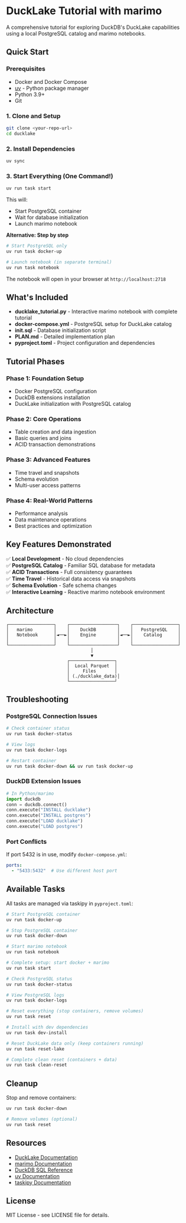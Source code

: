 # DuckLake Tutorial with marimo

A comprehensive tutorial for exploring DuckDB's DuckLake capabilities using a local PostgreSQL catalog and marimo notebooks.

## Quick Start

### Prerequisites
- Docker and Docker Compose
- [uv](https://docs.astral.sh/uv/) - Python package manager
- Python 3.9+
- Git

### 1. Clone and Setup
```bash
git clone <your-repo-url>
cd ducklake
```

### 2. Install Dependencies
```bash
uv sync
```

### 3. Start Everything (One Command!)
```bash
uv run task start
```

This will:
- Start PostgreSQL container
- Wait for database initialization  
- Launch marimo notebook

**Alternative: Step by step**
```bash
# Start PostgreSQL only
uv run task docker-up

# Launch notebook (in separate terminal)
uv run task notebook
```

The notebook will open in your browser at `http://localhost:2718`

## What's Included

- **ducklake_tutorial.py** - Interactive marimo notebook with complete tutorial
- **docker-compose.yml** - PostgreSQL setup for DuckLake catalog
- **init.sql** - Database initialization script
- **PLAN.md** - Detailed implementation plan
- **pyproject.toml** - Project configuration and dependencies

## Tutorial Phases

### Phase 1: Foundation Setup
- Docker PostgreSQL configuration
- DuckDB extensions installation
- DuckLake initialization with PostgreSQL catalog

### Phase 2: Core Operations
- Table creation and data ingestion
- Basic queries and joins
- ACID transaction demonstrations

### Phase 3: Advanced Features
- Time travel and snapshots
- Schema evolution
- Multi-user access patterns

### Phase 4: Real-World Patterns
- Performance analysis
- Data maintenance operations
- Best practices and optimization

## Key Features Demonstrated

✅ **Local Development** - No cloud dependencies  
✅ **PostgreSQL Catalog** - Familiar SQL database for metadata  
✅ **ACID Transactions** - Full consistency guarantees  
✅ **Time Travel** - Historical data access via snapshots  
✅ **Schema Evolution** - Safe schema changes  
✅ **Interactive Learning** - Reactive marimo notebook environment  

## Architecture

```
┌─────────────────┐    ┌──────────────────┐    ┌─────────────────┐
│   marimo        │    │    DuckDB        │    │   PostgreSQL    │
│   Notebook      │◄──►│    Engine        │◄──►│    Catalog      │
│                 │    │                  │    │                 │
└─────────────────┘    └──────────────────┘    └─────────────────┘
                                │
                                ▼
                       ┌─────────────────┐
                       │  Local Parquet  │
                       │     Files       │
                       │ (./ducklake_data)│
                       └─────────────────┘
```

## Troubleshooting

### PostgreSQL Connection Issues
```bash
# Check container status
uv run task docker-status

# View logs
uv run task docker-logs

# Restart container
uv run task docker-down && uv run task docker-up
```

### DuckDB Extension Issues
```python
# In Python/marimo
import duckdb
conn = duckdb.connect()
conn.execute("INSTALL ducklake")
conn.execute("INSTALL postgres") 
conn.execute("LOAD ducklake")
conn.execute("LOAD postgres")
```

### Port Conflicts
If port 5432 is in use, modify `docker-compose.yml`:
```yaml
ports:
  - "5433:5432"  # Use different host port
```

## Available Tasks

All tasks are managed via taskipy in `pyproject.toml`:

```bash
# Start PostgreSQL container
uv run task docker-up

# Stop PostgreSQL container  
uv run task docker-down

# Start marimo notebook
uv run task notebook

# Complete setup: start docker + marimo
uv run task start

# Check PostgreSQL status
uv run task docker-status

# View PostgreSQL logs
uv run task docker-logs

# Reset everything (stop containers, remove volumes)
uv run task reset

# Install with dev dependencies
uv run task dev-install

# Reset DuckLake data only (keep containers running)
uv run task reset-lake

# Complete clean reset (containers + data)
uv run task clean-reset
```

## Cleanup

Stop and remove containers:
```bash
uv run task docker-down

# Remove volumes (optional)
uv run task reset
```

## Resources

- [DuckLake Documentation](https://duckdb.org/docs/stable/core_extensions/ducklake.html)
- [marimo Documentation](https://docs.marimo.io/)
- [DuckDB SQL Reference](https://duckdb.org/docs/stable/sql/introduction.html)
- [uv Documentation](https://docs.astral.sh/uv/)
- [taskipy Documentation](https://github.com/taskipy/taskipy)

## License

MIT License - see LICENSE file for details.